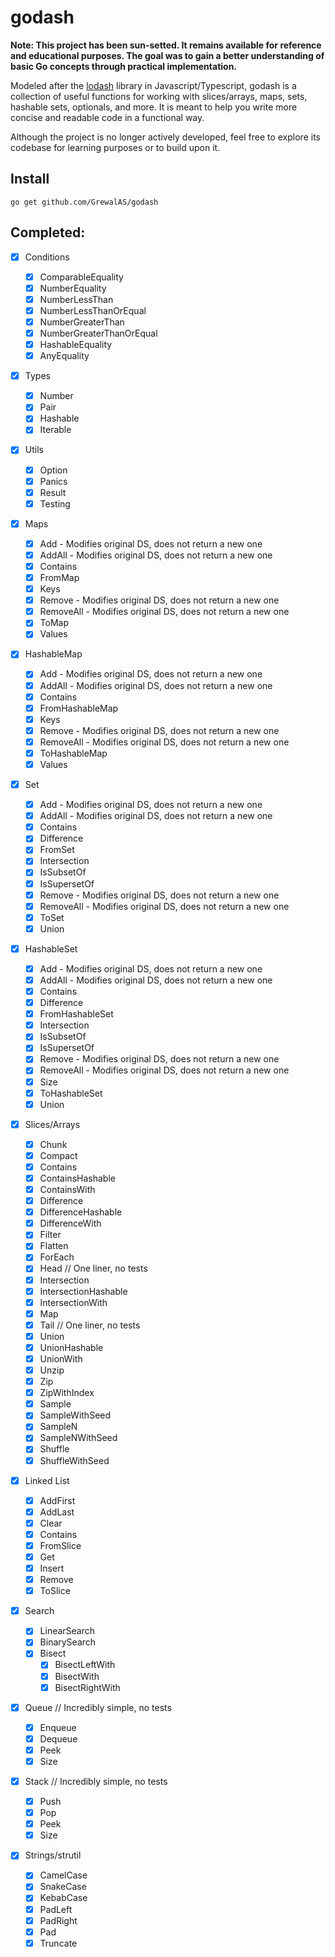 # godash

**Note: This project has been sun-setted. It remains available for reference and
educational purposes. The goal was to gain a better understanding of basic Go
concepts through practical implementation.**

Modeled after the [lodash](https://lodash.com/) library in Javascript/Typescript,
godash is a collection of useful functions for working with slices/arrays, maps,
sets, hashable sets, optionals, and more. It is meant to help you write more
concise and readable code in a functional way.

Although the project is no longer actively developed, feel free to explore its
codebase for learning purposes or to build upon it.

## Install

```shell
go get github.com/GrewalAS/godash
```

## Completed:

- [x] Conditions

  - [x] ComparableEquality
  - [x] NumberEquality
  - [x] NumberLessThan
  - [x] NumberLessThanOrEqual
  - [x] NumberGreaterThan
  - [x] NumberGreaterThanOrEqual
  - [x] HashableEquality
  - [x] AnyEquality

- [x] Types

  - [x] Number
  - [x] Pair
  - [x] Hashable
  - [x] Iterable

- [x] Utils

  - [x] Option
  - [x] Panics
  - [x] Result
  - [x] Testing

- [x] Maps

  - [x] Add - Modifies original DS, does not return a new one
  - [x] AddAll - Modifies original DS, does not return a new one
  - [x] Contains
  - [x] FromMap
  - [x] Keys
  - [x] Remove - Modifies original DS, does not return a new one
  - [x] RemoveAll - Modifies original DS, does not return a new one
  - [x] ToMap
  - [x] Values

- [x] HashableMap

  - [x] Add - Modifies original DS, does not return a new one
  - [x] AddAll - Modifies original DS, does not return a new one
  - [x] Contains
  - [x] FromHashableMap
  - [x] Keys
  - [x] Remove - Modifies original DS, does not return a new one
  - [x] RemoveAll - Modifies original DS, does not return a new one
  - [x] ToHashableMap
  - [x] Values

- [x] Set

  - [x] Add - Modifies original DS, does not return a new one
  - [x] AddAll - Modifies original DS, does not return a new one
  - [x] Contains
  - [x] Difference
  - [x] FromSet
  - [x] Intersection
  - [x] IsSubsetOf
  - [x] IsSupersetOf
  - [x] Remove - Modifies original DS, does not return a new one
  - [x] RemoveAll - Modifies original DS, does not return a new one
  - [x] ToSet
  - [x] Union

- [x] HashableSet

  - [x] Add - Modifies original DS, does not return a new one
  - [x] AddAll - Modifies original DS, does not return a new one
  - [x] Contains
  - [x] Difference
  - [x] FromHashableSet
  - [x] Intersection
  - [x] IsSubsetOf
  - [x] IsSupersetOf
  - [x] Remove - Modifies original DS, does not return a new one
  - [x] RemoveAll - Modifies original DS, does not return a new one
  - [x] Size
  - [x] ToHashableSet
  - [x] Union

- [x] Slices/Arrays

  - [x] Chunk
  - [x] Compact
  - [x] Contains
  - [x] ContainsHashable
  - [x] ContainsWith
  - [x] Difference
  - [x] DifferenceHashable
  - [x] DifferenceWith
  - [x] Filter
  - [x] Flatten
  - [x] ForEach
  - [x] Head // One liner, no tests
  - [x] Intersection
  - [x] IntersectionHashable
  - [x] IntersectionWith
  - [x] Map
  - [x] Tail // One liner, no tests
  - [x] Union
  - [x] UnionHashable
  - [x] UnionWith
  - [x] Unzip
  - [x] Zip
  - [x] ZipWithIndex
  - [x] Sample
  - [x] SampleWithSeed
  - [x] SampleN
  - [x] SampleNWithSeed
  - [x] Shuffle
  - [x] ShuffleWithSeed

- [x] Linked List

  - [x] AddFirst
  - [x] AddLast
  - [x] Clear
  - [x] Contains
  - [x] FromSlice
  - [x] Get
  - [x] Insert
  - [x] Remove
  - [x] ToSlice

- [x] Search

  - [x] LinearSearch
  - [x] BinarySearch
  - [x] Bisect
    - [x] BisectLeftWith
    - [x] BisectWith
    - [x] BisectRightWith

- [x] Queue // Incredibly simple, no tests

  - [x] Enqueue
  - [x] Dequeue
  - [x] Peek
  - [x] Size

- [x] Stack // Incredibly simple, no tests

  - [x] Push
  - [x] Pop
  - [x] Peek
  - [x] Size

- [x] Strings/strutil
  - [x] CamelCase
  - [x] SnakeCase
  - [x] KebabCase
  - [x] PadLeft
  - [x] PadRight
  - [x] Pad
  - [x] Truncate

